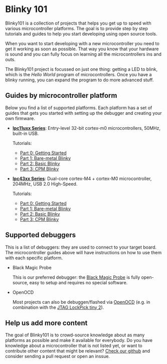 # Blinky 101

Blinky101 is a collection of projects that helps you get up to speed with various microcontroller platforms. The goal is to provide step by step tutorials and guides to help you start developing using open source tools.

When you want to start developing with a new microcontroller you need to get it working as soon as possible. That way you know that your hardware is sound and you can fully focus on learning all the microcontrollers ins and outs.

The Blinky101 project is focussed on just one thing: getting a LED to blink, which is the *Hello World* program of microcontrollers. Once you have a blinky running, you can expand the program to do more advanced stuff.

## Guides by microcontroller platform

Below you find a list of supported platforms. Each platform has a set of guides that gets you started with setting up the debugger and creating your own firmware.

* **[lpc11uxx Series](https://blinky101.github.io/blinky_lpc11uxx/)**: Entry-level 32-bit cortex-m0 microcontrollers, 50MHz, built-in USB.
    
    Tutorials:
    * [Part 0: Getting Started](./blinky_lpc11uxx/getting_started)
    * [Part 1: Bare-metal Blinky](./blinky_lpc11uxx/tutorial_part1)
    * [Part 2: Basic Blinky](./blinky_lpc11uxx/tutorial_part2)
    * [Part 3: CPM Blinky](./blinky_lpc11uxx/tutorial_part3)
    
* **[lpc43xx Series](https://blinky101.github.io/blinky_lpc43xx/)**: Dual-core cortex-M4 + cortex-M0 microcontroller, 204MHz, USB 2.0 High-Speed.
    
    Tutorials:
    * [Part 0: Getting Started](./blinky_lpc43xx/getting_started)
    * [Part 1: Bare-metal Blinky](./blinky_lpc43xx/tutorial_part1)
    * [Part 2: Basic Blinky](./blinky_lpc43xx/tutorial_part2)
    * [Part 3: CPM Blinky](./blinky_lpc43xx/tutorial_part3)


## Supported debuggers

This is a list of debuggers: they are used to connect to your target board. The microcontroller guides above will have instructions on how to use them with each specific platform.

* Black Magic Probe
    
    This is our preferred debugger: the [Black Magic Probe](https://github.com/blacksphere/blackmagic/wiki) is fully open-source, easy to setup and requires no special software.
    
* OpenOCD

    Most projects can also be debuggen/flashed via [OpenOCD](http://openocd.org) (e.g. in combination with the [JTAG LockPick tiny 2](http://www.distortec.com/jtag-lock-pick-tiny-2/)).


## Help us add more content

The goal of Blinky101 is to crowd-source knowledge about as many platforms as possible and make it available for everybody.
Do you have knowledge about a microcontroller that is not listed yet, or want to contribute other content that might be relevant?
[Check our github](https://github.com/blinky101) and consider sending a pull request or open an inssue.

